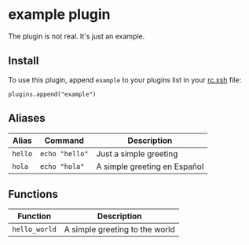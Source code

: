 # example plugin

The plugin is not real. It's just an example.

## Install

To use this plugin, append `example` to your plugins list in your [rc.xsh] file:

```shell
plugins.append("example")
```

## Aliases

| Alias   | Command        | Description                  |
|---------|----------------|------------------------------|
| `hello` | `echo "hello"` | Just a simple greeting       |
| `hola`  | `echo "hola"`  | A simple greeting en Español |

## Functions

| Function      | Description                    |
|---------------|--------------------------------|
| `hello_world` | A simple greeting to the world |


[rc.xsh]: https://xon.sh/xonshrc.html
